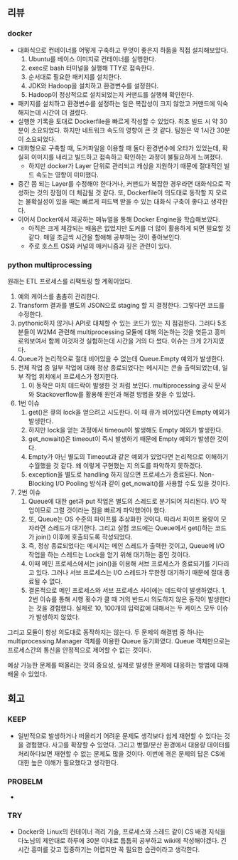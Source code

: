 ## 리뷰
### docker
- 대화식으로 컨테이너를 어떻게 구축하고 무엇이 좋은지 하둡을 직접 설치해보았다.
	1. Ubuntu를 베이스 이미지로 컨테이너를 실행한다.
	2. exec로 bash 터미널을 실행해 TTY로 접속한다.
	3. 순서대로 필요한 패키지를 설치한다.
	4. JDK와 Hadoop을 설치하고 환경변수를 설정한다.
	5. Hadoop이 정상적으로 설치되었는지 커맨드를 실행해 확인한다.
- 패키지를 설치하고 환경변수를 설정하는 일은 복잡성이 크지 않았고 커맨드에 익숙해지는데 시간이 더 걸렸다.
- 실행한 기록을 토대로 Dockerfile을 빠르게 작성할 수 있었다. 최초 빌드 시 약 30분이 소요되었다. 하지만 네트워크 속도의 영향이 큰 것 같다. 팀원은 약 1시간 30분이 소요되었다.
- 대화형으로 구축할 때, 도커파일을 이용할 때 둘다 환경변수에 오타가 있었는데, 확실히 이미지를 내리고 빌드하고 접속하고 확인하는 과정이 불필요하게 느껴졌다.
	- 하지만 docker가 Layer 단위로 관리되고 캐싱을 지원하기 때문에 절대적인 빌드 속도는 영향이 미미했다.
- 중간 쯤 되는 Layer를 수정해야 한다거나, 커맨드가 복잡한 경우라면 대화식으로 작성하는 것의 장점이 더 체감될 것 같다. 또, Dockerfile이 의도대로 동작할 지 모르는 불확실성이 있을 때는 빠르게 피드백 받을 수 있는 대화식 구축이 좋다고 생각한다.
- 이어서 Docker에서 제공하는 매뉴얼을 통해 Docker Engine을 학습해보았다.
	- 아직은 크게 체감되는 배움은 없었지만 도커를 더 많이 활용하게 되면 필요할 것 같다. 매일 조금씩 시간을 할애해 공부하는 것이 좋아보인다.
	- 주로 호스트 OS와 커널의 매커니즘과 깊은 관련이 있다.
### python multiprocessing
원래는 ETL 프로세스를 리팩토링 할 계획이었다.
1. 예외 케이스를 촘촘히 관리한다.
2. Transform 결과를 별도의 JSON으로 staging 할 지 결정한다. 그렇다면 코드를 수정한다.
3. pythonic하지 않거나 API로 대체할 수 있는 코드가 있는 지 점검한다.
그러다 5조 분들이 W2M4 관련해 multiprocessing 모듈에 대해 의논하는 것을 엿듣고 흥미로워보여서 함께 이것저것 실험하는데 시간을 거의 다 썼다.
이슈는 크게 2가지였다.
1. Queue가 논리적으로 절대 비어있을 수 없는데 Queue.Empty 예외가 발생한다.
2. 전체 작업 중 일부 작업에 대해 정상 종료되었다는 메시지는 콘솔 출력되었는데, 일부 작업 위치에서 프로세스가 정지한다.
	1. 이 동작은 마치 데드락이 발생한 것 처럼 보인다.
multiprocessing 공식 문서와 Stackoverflow를 활용해 원인과 해결 방법을 찾을 수 있었다.
1. 1번 이슈
	1. get()은 큐의 lock을 얻으려고 시도한다. 이 때 큐가 비어있다면 Empty 예외가 발생한다.
	2. 하지만 lock을 얻는 과정에서 timeout이 발생해도 Empty 예외가 발생한다.
	3. get_nowait()은 timeout이 즉시 발생하기 때문에 Empty 예외가 발생한 것이다.
	4. Empty가 아닌 별도의 Timeout과 같은 예외가 있었다면 논리적으로 이해하기 수월했을 것 같다. 왜 이렇게 구현했는 지 의도를 파악하지 못하겠다.
	5. exception을 별도로 handling 하지 않으면 프로세스가 종료된다. Non-Blocking I/O Pooling 방식과 같이 get_nowait()를 사용할 수도 있을 것이다.
2. 2번 이슈
	1. Queue에 대한 get과 put 작업은 별도의 스레드로 분기되어 처리된다. I/O 작업이므로 그럴 것이라는 점을 빠르게 파악했어야 했다.
	2. 또, Queue는 OS 수준의 파이프를 추상화한 것이다. 따라서 파이프 용량이 모자라면 스레드가 대기한다. 그리고 실험 코드에는 Queue에서 get()하는 코드가 join() 이후에 호출되도록 작성되었다.
	3. 즉, 정상 종료되었다는 메시지는 메인 스레드가 출력한 것이고, Queue에 I/O 작업을 하는 스레드는 Lock을 얻기 위해 대기하는 중인 것이다.
	4. 이때 메인 프로세스에서는 join()을 이용해 서브 프로세스가 종료되기를 기다리고 있다. 그러나 서브 프로세스는 I/O 스레드가 무한정 대기하기 때문에 절대 종료될 수 없다.
	5. 결론적으로 메인 프로세스와 서브 프로세스 사이에는 데드락이 발생하였다.
1, 2번 이슈를 통해 시행 횟수가 클 때 거의 반드시 의도하지 않은 동작이 발생한다는 것을 경험했다. 실제로 10, 100개의 입력값에 대해서는 두 케이스 모두 이슈가 발생하지 않았다.

그리고 모듈이 항상 의도대로 동작하지는 않는다. 두 문제의 해결법 중 하나는 multiprocessing.Manager 객체를 이용한 Queue 동기화였다. Queue 객체만으로는 프로세스간의 통신을 안정적으로 제어할 수 없는 것이다.

예상 가능한 문제를 떠올리는 것의 중요성, 실제로 발생한 문제에 대응하는 방법에 대해 배울 수 있었다.
## 회고
### KEEP
- 일반적으로 발생하거나 떠올리기 어려운 문제도 생각보다 쉽게 재현할 수 있다는 것을 경험했다. 사고를 확장할 수 있었다. 그리고 병렬/분산 환경에서 대용량 데이터를 처리하다보면 재현할 수 없는 문제도 많을 것이다. 이번에 겪은 문제의 답은 CS에 대한 높은 이해가 필요했다고 생각한다.
### PROBELM
- 
### TRY
- Docker와 Linux의 컨테이너 격리 기술, 프로세스와 스레드 같이 CS 배경 지식을 다노님의 제안대로 하루에 30분 이내로 틈틈히 공부하고 wiki에 작성해야겠다. 긴 시간 흥미를 갖고 집중하기는 어렵지만 꼭 필요한 습관이라고 생각한다.